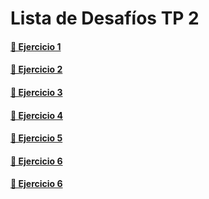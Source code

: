 # Lista de Desafíos TP 2

#### [🔗 Ejercicio 1](https://github.com/osobuxs/TP-2-Rolling/tree/main/Ej-1#readme)

#### [🔗 Ejercicio 2](https://github.com/osobuxs/TP-2-Rolling/tree/main/Ej-2#readme)

#### [🔗 Ejercicio 3](https://github.com/osobuxs/TP-2-Rolling/tree/main/Ej-3#readme)

#### [🔗 Ejercicio 4](https://github.com/osobuxs/TP-2-Rolling/tree/main/Ej-4#readme)

#### [🔗 Ejercicio 5](https://github.com/osobuxs/TP-2-Rolling/tree/main/Ej-5#readme)

#### [🔗 Ejercicio 6](https://github.com/osobuxs/TP-2-Rolling/tree/main/Ej-6#readme)

#### [🔗 Ejercicio 6](https://github.com/osobuxs/TP-2-Rolling/tree/main/Ej-7#readme)


